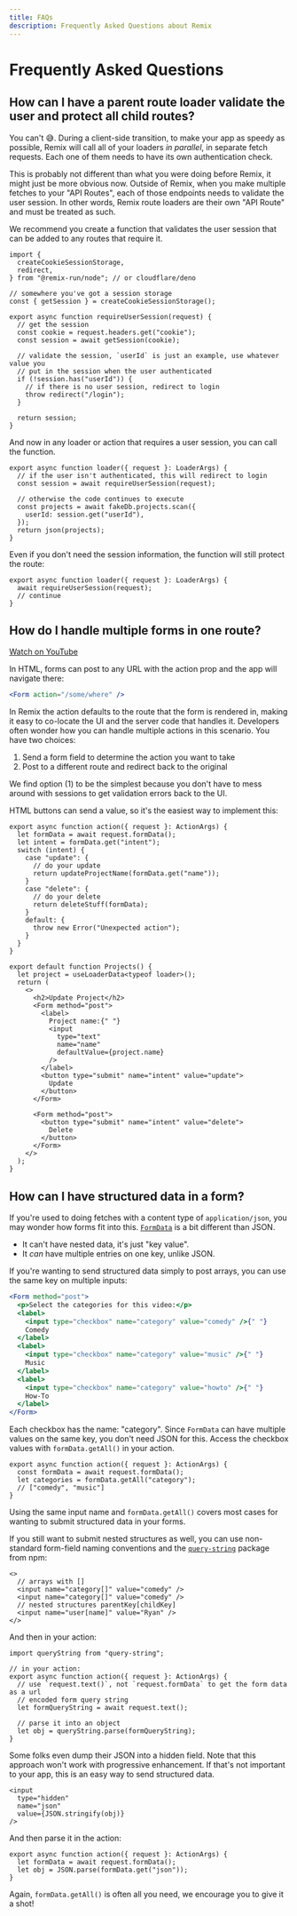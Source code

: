 ```yaml
---
title: FAQs
description: Frequently Asked Questions about Remix
---
```


# Frequently Asked Questions

## How can I have a parent route loader validate the user and protect all child routes?

You can't 😅. During a client-side transition, to make your app as speedy as possible, Remix will call all of your loaders _in parallel_, in separate fetch requests. Each one of them needs to have its own authentication check.

This is probably not different than what you were doing before Remix, it might just be more obvious now. Outside of Remix, when you make multiple fetches to your "API Routes", each of those endpoints needs to validate the user session. In other words, Remix route loaders are their own "API Route" and must be treated as such.

We recommend you create a function that validates the user session that can be added to any routes that require it.

```tsx filename=app/session.js lines=[9-22]
import {
  createCookieSessionStorage,
  redirect,
} from "@remix-run/node"; // or cloudflare/deno

// somewhere you've got a session storage
const { getSession } = createCookieSessionStorage();

export async function requireUserSession(request) {
  // get the session
  const cookie = request.headers.get("cookie");
  const session = await getSession(cookie);

  // validate the session, `userId` is just an example, use whatever value you
  // put in the session when the user authenticated
  if (!session.has("userId")) {
    // if there is no user session, redirect to login
    throw redirect("/login");
  }

  return session;
}
```

And now in any loader or action that requires a user session, you can call the function.

```tsx filename=app/routes/projects.jsx lines=[3]
export async function loader({ request }: LoaderArgs) {
  // if the user isn't authenticated, this will redirect to login
  const session = await requireUserSession(request);

  // otherwise the code continues to execute
  const projects = await fakeDb.projects.scan({
    userId: session.get("userId"),
  });
  return json(projects);
}
```

Even if you don't need the session information, the function will still protect the route:

```tsx
export async function loader({ request }: LoaderArgs) {
  await requireUserSession(request);
  // continue
}
```

## How do I handle multiple forms in one route?

[Watch on YouTube][watch-on-you-tube]

In HTML, forms can post to any URL with the action prop and the app will navigate there:

```jsx
<Form action="/some/where" />
```

In Remix the action defaults to the route that the form is rendered in, making it easy to co-locate the UI and the server code that handles it. Developers often wonder how you can handle multiple actions in this scenario. You have two choices:

1. Send a form field to determine the action you want to take
2. Post to a different route and redirect back to the original

We find option (1) to be the simplest because you don't have to mess around with sessions to get validation errors back to the UI.

HTML buttons can send a value, so it's the easiest way to implement this:

```tsx filename=app/routes/projects.$id.tsx lines=[3-4,33,39]
export async function action({ request }: ActionArgs) {
  let formData = await request.formData();
  let intent = formData.get("intent");
  switch (intent) {
    case "update": {
      // do your update
      return updateProjectName(formData.get("name"));
    }
    case "delete": {
      // do your delete
      return deleteStuff(formData);
    }
    default: {
      throw new Error("Unexpected action");
    }
  }
}

export default function Projects() {
  let project = useLoaderData<typeof loader>();
  return (
    <>
      <h2>Update Project</h2>
      <Form method="post">
        <label>
          Project name:{" "}
          <input
            type="text"
            name="name"
            defaultValue={project.name}
          />
        </label>
        <button type="submit" name="intent" value="update">
          Update
        </button>
      </Form>

      <Form method="post">
        <button type="submit" name="intent" value="delete">
          Delete
        </button>
      </Form>
    </>
  );
}
```

## How can I have structured data in a form?

If you're used to doing fetches with a content type of `application/json`, you may wonder how forms fit into this. [`FormData`][form-data] is a bit different than JSON.

- It can't have nested data, it's just "key value".
- It _can_ have multiple entries on one key, unlike JSON.

If you're wanting to send structured data simply to post arrays, you can use the same key on multiple inputs:

```jsx
<Form method="post">
  <p>Select the categories for this video:</p>
  <label>
    <input type="checkbox" name="category" value="comedy" />{" "}
    Comedy
  </label>
  <label>
    <input type="checkbox" name="category" value="music" />{" "}
    Music
  </label>
  <label>
    <input type="checkbox" name="category" value="howto" />{" "}
    How-To
  </label>
</Form>
```

Each checkbox has the name: "category". Since `FormData` can have multiple values on the same key, you don't need JSON for this. Access the checkbox values with `formData.getAll()` in your action.

```tsx
export async function action({ request }: ActionArgs) {
  const formData = await request.formData();
  let categories = formData.getAll("category");
  // ["comedy", "music"]
}
```

Using the same input name and `formData.getAll()` covers most cases for wanting to submit structured data in your forms.

If you still want to submit nested structures as well, you can use non-standard form-field naming conventions and the [`query-string`][query-string] package from npm:

```tsx
<>
  // arrays with []
  <input name="category[]" value="comedy" />
  <input name="category[]" value="comedy" />
  // nested structures parentKey[childKey]
  <input name="user[name]" value="Ryan" />
</>
```

And then in your action:

```tsx
import queryString from "query-string";

// in your action:
export async function action({ request }: ActionArgs) {
  // use `request.text()`, not `request.formData` to get the form data as a url
  // encoded form query string
  let formQueryString = await request.text();

  // parse it into an object
  let obj = queryString.parse(formQueryString);
}
```

Some folks even dump their JSON into a hidden field. Note that this approach won't work with progressive enhancement. If that's not important to your app, this is an easy way to send structured data.

```tsx
<input
  type="hidden"
  name="json"
  value={JSON.stringify(obj)}
/>
```

And then parse it in the action:

```tsx
export async function action({ request }: ActionArgs) {
  let formData = await request.formData();
  let obj = JSON.parse(formData.get("json"));
}
```

Again, `formData.getAll()` is often all you need, we encourage you to give it a shot!

[form-data]: https://developer.mozilla.org/en-US/docs/Web/API/FormData
[query-string]: https://www.npmjs.com/package/query-string
[ramda]: https://www.npmjs.com/package/ramda
[watch-on-you-tube]: https://www.youtube.com/watch?v=w2i-9cYxSdc&ab_channel=Remix
